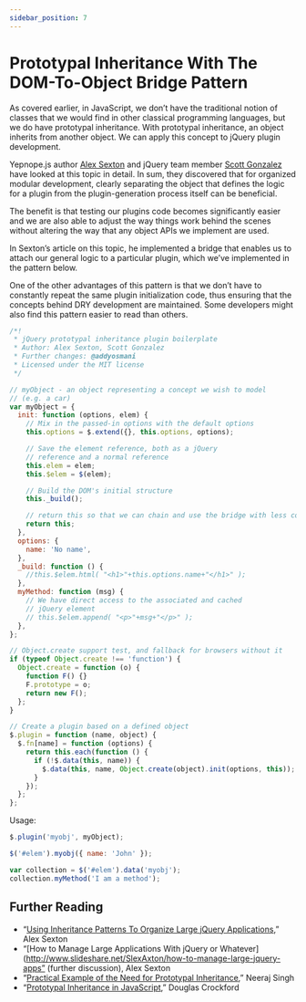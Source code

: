 ```yaml
---
sidebar_position: 7
---
```


# Prototypal Inheritance With The DOM-To-Object Bridge Pattern

As covered earlier, in JavaScript, we don’t have the traditional notion of classes that we would find in other classical programming languages, but we do have prototypal inheritance. With prototypal inheritance, an object inherits from another object. We can apply this concept to jQuery plugin development.

Yepnope.js author [Alex Sexton](https://alexsexton.com/) and jQuery team member [Scott Gonzalez](http://scottgonzalez.com/) have looked at this topic in detail. In sum, they discovered that for organized modular development, clearly separating the object that defines the logic for a plugin from the plugin-generation process itself can be beneficial.

The benefit is that testing our plugins code becomes significantly easier and we are also able to adjust the way things work behind the scenes without altering the way that any object APIs we implement are used.

In Sexton’s article on this topic, he implemented a bridge that enables us to attach our general logic to a particular plugin, which we’ve implemented in the pattern below.

One of the other advantages of this pattern is that we don’t have to constantly repeat the same plugin initialization code, thus ensuring that the concepts behind DRY development are maintained. Some developers might also find this pattern easier to read than others.

```js
/*!
 * jQuery prototypal inheritance plugin boilerplate
 * Author: Alex Sexton, Scott Gonzalez
 * Further changes: @addyosmani
 * Licensed under the MIT license
 */

// myObject - an object representing a concept we wish to model
// (e.g. a car)
var myObject = {
  init: function (options, elem) {
    // Mix in the passed-in options with the default options
    this.options = $.extend({}, this.options, options);

    // Save the element reference, both as a jQuery
    // reference and a normal reference
    this.elem = elem;
    this.$elem = $(elem);

    // Build the DOM's initial structure
    this._build();

    // return this so that we can chain and use the bridge with less code.
    return this;
  },
  options: {
    name: 'No name',
  },
  _build: function () {
    //this.$elem.html( "<h1>"+this.options.name+"</h1>" );
  },
  myMethod: function (msg) {
    // We have direct access to the associated and cached
    // jQuery element
    // this.$elem.append( "<p>"+msg+"</p>" );
  },
};

// Object.create support test, and fallback for browsers without it
if (typeof Object.create !== 'function') {
  Object.create = function (o) {
    function F() {}
    F.prototype = o;
    return new F();
  };
}

// Create a plugin based on a defined object
$.plugin = function (name, object) {
  $.fn[name] = function (options) {
    return this.each(function () {
      if (!$.data(this, name)) {
        $.data(this, name, Object.create(object).init(options, this));
      }
    });
  };
};
```

Usage:

```js
$.plugin('myobj', myObject);

$('#elem').myobj({ name: 'John' });

var collection = $('#elem').data('myobj');
collection.myMethod('I am a method');
```

## Further Reading

- “[Using Inheritance Patterns To Organize Large jQuery Applications](https://alexsexton.com/?p=51),” Alex Sexton
- “[How to Manage Large Applications With jQuery or Whatever](http://www.slideshare.net/SlexAxton/how-to-manage-large-jquery-apps” (further discussion), Alex Sexton
- “[Practical Example of the Need for Prototypal Inheritance](http://blog.bigbinary.com/2010/03/12/pratical-example-of-need-for-prototypal-inheritance.html),” Neeraj Singh
- “[Prototypal Inheritance in JavaScript](http://javascript.crockford.com/prototypal.html),” Douglas Crockford
